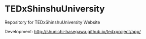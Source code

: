 # TEDxShinshuUniversity
Repository for TEDxShinshuUniversity Website

Development:
http://shunichi-hasegawa.github.io/tedxproject/app/

